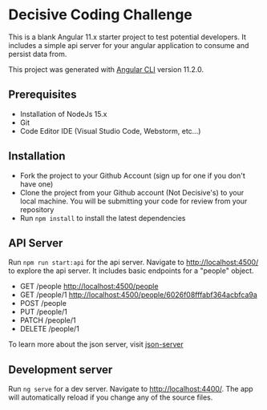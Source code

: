 # Decisive Coding Challenge

This is a blank Angular 11.x starter project to test potential developers.  It includes a simple api server for your angular application to consume and persist data from.

This project was generated with [Angular CLI](https://github.com/angular/angular-cli) version 11.2.0.

## Prerequisites

- Installation of NodeJs 15.x
- Git
- Code Editor IDE (Visual Studio Code, Webstorm, etc...)

## Installation

- Fork the project to your Github Account (sign up for one if you don't have one)
- Clone the project from your Github account (Not Decisive's) to your local machine.  You will be submitting your code for review from your repository
- Run `npm install` to install the latest dependencies

## API Server

Run `npm run start:api` for the api server.  Navigate to [http://localhost:4500/](http://localhost:4500/) to explore the api server.  It includes basic endpoints for a "people" object.

- GET    /people    [http://localhost:4500/people](http://localhost:4500/people)
- GET    /people/1  [http://localhost:4500/people/6026f08fffabf364acbfca9a](http://localhost:4500/people/6026f08fffabf364acbfca9a)
- POST   /people
- PUT    /people/1
- PATCH  /people/1
- DELETE /people/1

To learn more about the json server, visit [json-server](https://www.npmjs.com/package/json-server)

## Development server

Run `ng serve` for a dev server. Navigate to [http://localhost:4400/](http://localhost:4400/). The app will automatically reload if you change any of the source files.
